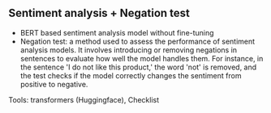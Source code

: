 ## Sentiment analysis + Negation test

- BERT based sentiment analysis model without fine-tuning
- Negation test: a method used to assess the performance of sentiment analysis models. It involves introducing or removing negations in sentences to evaluate how well the model handles them. For instance, in the sentence 'I do not like this product,' the word 'not' is removed, and the test checks if the model correctly changes the sentiment from positive to negative.

Tools: transformers (Huggingface), Checklist